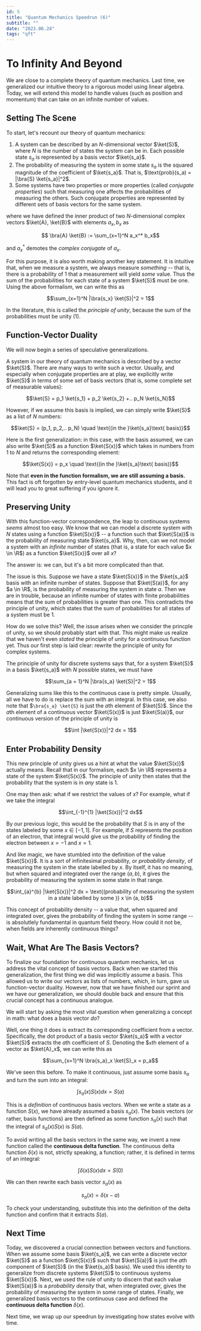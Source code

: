 ```yaml
---
id: 5
title: "Quantum Mechanics Speedrun (6)"
subtitle: ""
date: "2023.06.24"
tags: "qft"
---
```


# To Infinity And Beyond

We are close to a complete theory of quantum mechanics. Last time, we generalized our intuitive theory to a rigorous model using linear algebra. Today, we will extend this model to handle values (such as position and momentum) that can take on an infinite number of values.

## Setting The Scene

To start, let's recount our theory of quantum mechanics:


1. A system can be described by an $`N`$-dimensional vector $`\ket{S}`$, where $`N`$ is the number of states the system can be in. Each possible state $`s_a`$ is represented by a basis vector $`\ket{s_a}`$.
2. The probability of measuring the system in some state $`s_a`$ is the squared magnitude of the coefficient of $`\ket{s_a}`$. That is, $`\text{prob}(s_a) = |\bra{S} \ket{s_a}|^2`$.
3. Some systems have two properties or more properties (called *conjugate properties*) such that measuring one affects the probabilities of measuring the others. Such conjugate properties are represented by different sets of basis vectors for the same system.

where we have defined the inner product of two $`N`$-dimensional complex vectors $`\ket{A}, \ket{B}`$ with elements $`a_x, b_x`$ as

```math
    \bra{A} \ket{B} := \sum_{x=1}^N a_x^* b_x
```

and $`a_x^*`$ demotes the *complex conjugate* of $`a_x`$.

For this purpose, it is also worth making another key statement. It is intuitive that, when we measure a system, we always measure *something* -- that is, there is a probability of $`1`$ that a measurement will yield *some* value. Thus the sum of the probabilities for each state of a system $`\ket{S}`$ must be one. Using the above formalism, we can write this as

```math
\sum_{x=1}^N |\bra{s_x} \ket{S}|^2 = 1
```

In the literature, this is called the *principle of unity*, because the sum of the probabilities must be unity (1).

## Function-Vector Duality

We will now begin a series of speculative generalizations.

A system in our theory of quantum mechanics is described by a vector $`\ket{S}`$. There are many ways to write such a vector. Usually, and especially when conjugate properties are at play, we explicitly write $`\ket{S}`$ in terms of some set of basis vectors (that is, some complete set of measurable values):

```math
\ket{S} = p_1 \ket{s_1} + p_2 \ket{s_2} +.. p_N \ket{s_N}
```

However, if we assume this basis is implied, we can simply write $`\ket{S}`$ as a list of $`N`$ numbers:

```math
\ket{S} = (p_1, p_2,.. p_N) \quad \text{(in the }\ket{s_a}\text{ basis)}
```

Here is the first generalization: in this case, with the basis assumed, we can also write $`\ket{S}`$ as a function $`\ket{S(x)}`$ which takes in numbers from $`1`$ to $`N`$ and returns the corresponding element:

```math
\ket{S(x)} = p_x \quad \text{(in the }\ket{s_a}\text{ basis)}
```

Note that **even in the function formalism, we are still assuming a basis.** This fact is oft forgotten by entry-level quantum mechanics students, and it will lead you to great suffering if you ignore it.

## Preserving Unity

With this function-vector correspondence, the leap to continuous systems *seems* almost too easy. We know that we can model a discrete system with $`N`$ states using a function $`\ket{S(x)}`$ -- a function such that $`\ket{S(a)}`$ is the probability of measuring state $`\ket{s_a}`$. Why, then, can we not model a system with an *infinite* number of states (that is, a state for each value $`x \in \R`$) as a function $`\ket{S(x)}`$ over all $`x`$?

The answer is: we can, but it's a bit more complicated than that. 

The issue is this. Suppose we have a state $`\ket{S(x)}`$ in the $`\ket{s_a}`$ basis with an infinite number of states. Suppose that $`\ket{S(a)}`$, for any $`a \in \R`$, is the probability of measuring the system in state $`a`$. Then we are in trouble, because an infinite number of states with finite probabilities means that the sum of probabilities is greater than one. This contradicts the principle of unity, which states that the sum of probabilities for all states of a system must be $`1`$.

How do we solve this? Well, the issue arises when we consider the princple of unity, so we should probably start with that. This might make us realize that we haven't even *stated* the principle of unity for a continuous function yet. Thus our first step is laid clear: rewrite the principle of unity for complex systems.

The principle of unity for discrete systems says that, for a system $`\ket{S}`$ in a basis $`\ket{s_a}`$ with $`N`$ possible states, we must have

```math
\sum_{a = 1}^N |\bra{s_a} \ket{S}|^2 = 1
```

Generalizing sums like this to the continuous case is pretty simple. Usually, all we have to do is replace the sum with an integral. In this case, we also note that $`\bra{s_a} \ket{S}` is just the $`a`$th element of $`\ket{S}`$. Since the $`a`$th element of a continuous vector $`\ket{S(x)}`$ is just $`\ket{S(a)}`$, our continuous version of the principle of unity is

```math
\int |\ket{S(x)}|^2 dx = 1
```

## Enter Probability Density

This new principle of unity gives us a hint at what the value $`\ket{S(x)}`$ actually means.  Recall that in our formalism, each $`x \in \R`$ represents a state of the system $`\ket{S(x)}`$. The principle of unity then states that the probability that the system is in *any* state is 1.

One may then ask: what if we restrict the values of $`x`$? For example, what if we take the integral

```math
\int_{-1}^{1} |\ket{S(x)}|^2 dx
```

By our previous logic, this would be the probability that $`S`$ is in any of the states labeled by some $`x \in [-1, 1]`$. For example, if $`S`$ represents the position of an electron, that integral would give us the probability of finding the electron between $`x = -1`$ and $`x = 1`$.

And like magic, we have stumbled into the definition of the value $`\ket{S(x)}`$. It is a sort of infinitesimal probability, or *probability density*, of measuring the system in the state labelled by $`x`$. By itself, it has no meaning, but when squared and integrated over the range $`(a, b)`$, it gives the probability of measuring the system in some state in that range.

```math
\int_{a}^{b} |\ket{S(x)}|^2 dx = \text{(probability of measuring the system in a state labelled by some )} x \in (a, b)
```

This concept of probability density -- a value that, when squared and integrated over, gives the probability of finding the system in some range -- is absolutlely fundamental in quantum field theory. How could it not be, when fields are inherently continuous things?

## Wait, What Are The Basis Vectors?

To finalize our foundation for continuous quantum mechanics, let us address the vital concept of basis vectors. Back when we started this generalization, the first thing we did was implicitly assume a basis. This allowed us to write our vectors as lists of numbers, which, in turn, gave us function-vector duality. However, now that we have finished our sprint and we have our generalization, we should double back and ensure that this crucial concept has a continuous analogue.

We will start by asking the most vital question when generalizing a concept in math: what does a basis vector *do*?

Well, one thing it does is extract its corresponding coefficient from a vector. Specifically, the dot product of a basis vector $`\ket{s_a}`$ with a vector $`\ket{S}`$ extracts the $`a`$th coefficient of $`S`$. Denoting the $`x`th element of a vector as $`\ket{A}_x`$, we can write this as

```math
\sum_{x=1}^N \bra{s_a}_x \ket{S}_x = p_a
```

We've seen this before. To make it continuous, just assume some basis $`s_a`$ and turn the sum into an integral:

```math
\int s_a(x) S(x) dx = S(a)
```

This is a *definition* of continuous basis vectors. When we write a state as a function $`S(x)`$, we have already assumed a basis $`s_a(x)`$. The basis vectors (or rather, basis functions) are then defined as some function $`s_a(x)`$ such that the integral of $`s_a(x) S(x)`$ is $`S(a)`$.

To avoid writing all the basis vectors in the same way, we invent a new function called the **continuous delta function**. The continuous delta function $`\delta(x)`$ is not, strictly speaking, a function; rather, it is defined in terms of an integral:

```math
\int \delta(x) S(x) dx = S(0)
```

We can then rewrite each basis vector $`s_a(x)`$ as

```math
s_a(x) = \delta(x - a)
```

To check your understanding, substitute this into the definition of the delta function and confirm that it extracts $`S(a)`$.

## Next Time

Today, we discovered a crucial connection between vectors and functions. When we assume some basis $`\ket{s_a}`$, we can write a discrete vector $`\ket{S}`$ as a function $`\ket{S(x)}`$ such that $`\ket{S(a)}`$ is just the $`a`$th component of $`\ket{S}`$ (in the $`\ket{s_a}`$ basis). We used this identity to generalize from discrete systems $`\ket{S}`$ to continuous systems $`\ket{S(x)}`$. Next, we used the rule of unity to discern that each value $`\ket{S(a)}`$ is a *probability density* that, when integrated over, gives the probability of measuring the system in some range of states. Finally, we generalized basis vectors to the continuous case and defined the **continuous delta function** $`\delta(x)`$.

Next time, we wrap up our speedrun by investigating how states evolve with time.
